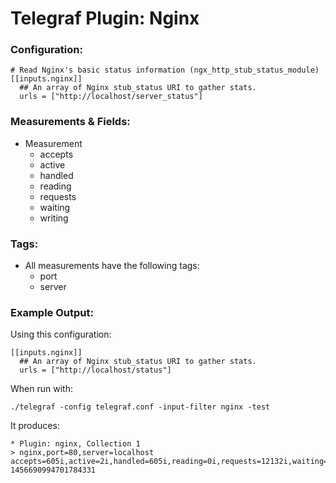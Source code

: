 # Telegraf Plugin: Nginx

### Configuration:

```
# Read Nginx's basic status information (ngx_http_stub_status_module)
[[inputs.nginx]]
  ## An array of Nginx stub_status URI to gather stats.
  urls = ["http://localhost/server_status"]
```

### Measurements & Fields:

- Measurement
    - accepts
    - active
    - handled
    - reading
    - requests
    - waiting
    - writing

### Tags:

- All measurements have the following tags:
    - port
    - server

### Example Output:

Using this configuration:
```
[[inputs.nginx]]
  ## An array of Nginx stub_status URI to gather stats.
  urls = ["http://localhost/status"]
```

When run with:
```
./telegraf -config telegraf.conf -input-filter nginx -test
```

It produces:
```
* Plugin: nginx, Collection 1
> nginx,port=80,server=localhost accepts=605i,active=2i,handled=605i,reading=0i,requests=12132i,waiting=1i,writing=1i 1456690994701784331
```
